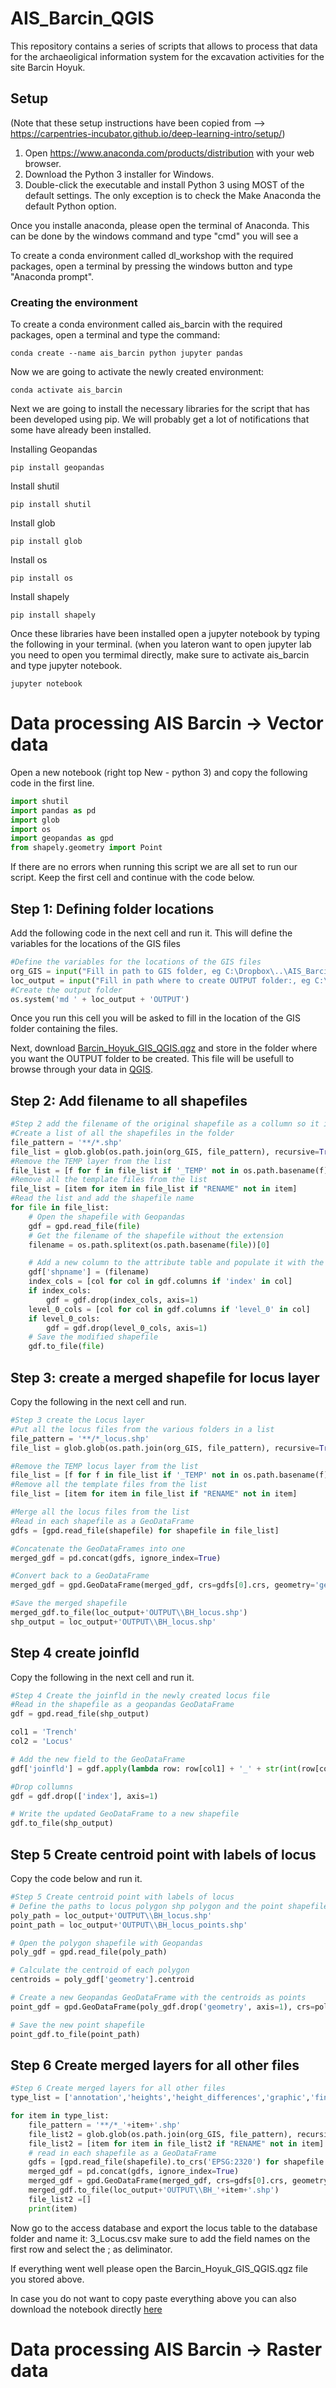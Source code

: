 # AIS_Barcin_QGIS
This repository contains a series of scripts that allows to process that data for the archaeoligical information system for the excavation activities for the site Barcin Hoyuk.

## Setup 
(Note that these setup instructions have been copied from --> https://carpentries-incubator.github.io/deep-learning-intro/setup/)

1. Open https://www.anaconda.com/products/distribution with your web browser.
2. Download the Python 3 installer for Windows.
3. Double-click the executable and install Python 3 using MOST of the default settings. The only exception is to check the Make Anaconda the default Python option.

Once you installe anaconda, please open the terminal of Anaconda. This can be done by the windows command and type "cmd" you will see a

To create a conda environment called dl_workshop with the required packages, open a terminal by pressing the windows button and type "Anaconda prompt".

### Creating the environment

To create a conda environment called ais_barcin with the required packages, open a terminal and type the command:

```
conda create --name ais_barcin python jupyter pandas
```

Now we are going to activate the newly created environment:
```
conda activate ais_barcin
```

Next we are going to install the necessary libraries for the script that has been developed using pip. We will probably get a lot of notifications that some have already been installed. 

Installing Geopandas
```
pip install geopandas
```
Install shutil 

```
pip install shutil 
```
Install glob

```
pip install glob
```
Install os

```
pip install os
```
Install shapely

```
pip install shapely
```

Once these libraries have been installed open a jupyter notebook by typing the following in your terminal. (when you lateron want to open jupyter lab you need to open you termimal directly, make sure to activate ais_barcin and type jupyter notebook. 

```
jupyter notebook
```

# Data processing AIS Barcin -> Vector data

Open a new notebook (right top New - python 3) and copy the following code in the first line. 

```python
import shutil 
import pandas as pd
import glob
import os
import geopandas as gpd
from shapely.geometry import Point
```

If there are no errors when running this script we are all set to run our script. 
Keep the first cell and continue with the code below.

## Step 1:  Defining folder locations

Add the following code in the next cell and run it. This will define the variables for the locations of the GIS files 
```python
#Define the variables for the locations of the GIS files
org_GIS = input("Fill in path to GIS folder, eg C:\Dropbox\..\AIS_Barcin_Hoyuk\AIS\GIS\: ")
loc_output = input("Fill in path where to create OUTPUT folder:, eg C:\Dropbox\..\AIS_Barcin_Hoyuk_DB_GIS\: ")
#Create the output folder
os.system('md ' + loc_output + 'OUTPUT')
```
Once you run this cell you will be asked to fill in the location of the GIS folder containing the files.

Next, download [Barcin_Hoyuk_GIS_QGIS.qgz](https://github.com/SPINLab/AIS_Barcin_QGIS/blob/main/Barcin_Hoyuk_GIS_QGIS.qgz) and store in the folder where you want the OUTPUT folder to be created. This file will be usefull to browse through your data in [QGIS](https://www.qgis.org/en/site/).

## Step 2:  Add filename to all shapefiles
```python
#Step 2 add the filename of the original shapefile as a collumn so it is always clear where an object came from.
#Create a list of all the shapefiles in the folder
file_pattern = '**/*.shp'
file_list = glob.glob(os.path.join(org_GIS, file_pattern), recursive=True)
#Remove the TEMP layer from the list
file_list = [f for f in file_list if '_TEMP' not in os.path.basename(f)]
#Remove all the template files from the list
file_list = [item for item in file_list if "RENAME" not in item]
#Read the list and add the shapefile name
for file in file_list:
    # Open the shapefile with Geopandas
    gdf = gpd.read_file(file)
    # Get the filename of the shapefile without the extension
    filename = os.path.splitext(os.path.basename(file))[0]

    # Add a new column to the attribute table and populate it with the filename
    gdf['shpname'] = (filename)
    index_cols = [col for col in gdf.columns if 'index' in col]
    if index_cols:
        gdf = gdf.drop(index_cols, axis=1)
    level_0_cols = [col for col in gdf.columns if 'level_0' in col]
    if level_0_cols:
        gdf = gdf.drop(level_0_cols, axis=1)
    # Save the modified shapefile
    gdf.to_file(file)
```

## Step 3: create a merged shapefile for locus layer

Copy the following in the next cell and run.

```python
#Step 3 create the Locus layer
#Put all the locus files from the various folders in a list 
file_pattern = '**/*_locus.shp'
file_list = glob.glob(os.path.join(org_GIS, file_pattern), recursive=True)

#Remove the TEMP locus layer from the list
file_list = [f for f in file_list if '_TEMP' not in os.path.basename(f)]
#Remove all the template files from the list
file_list = [item for item in file_list if "RENAME" not in item]

#Merge all the locus files from the list
#Read in each shapefile as a GeoDataFrame
gdfs = [gpd.read_file(shapefile) for shapefile in file_list]

#Concatenate the GeoDataFrames into one
merged_gdf = pd.concat(gdfs, ignore_index=True)

#Convert back to a GeoDataFrame
merged_gdf = gpd.GeoDataFrame(merged_gdf, crs=gdfs[0].crs, geometry='geometry')

#Save the merged shapefile
merged_gdf.to_file(loc_output+'OUTPUT\\BH_locus.shp')
shp_output = loc_output+'OUTPUT\\BH_locus.shp'
```

## Step 4 create joinfld

Copy the following in the next cell and run it.

```python
#Step 4 Create the joinfld in the newly created locus file
#Read in the shapefile as a geopandas GeoDataFrame
gdf = gpd.read_file(shp_output)

col1 = 'Trench'
col2 = 'Locus'

# Add the new field to the GeoDataFrame
gdf['joinfld'] = gdf.apply(lambda row: row[col1] + '_' + str(int(row[col2])), axis=1)

#Drop collumns
gdf = gdf.drop(['index'], axis=1)

# Write the updated GeoDataFrame to a new shapefile
gdf.to_file(shp_output)
```


## Step 5 Create centroid point with labels of locus
Copy the code below and run it. 
```python
#Step 5 Create centroid point with labels of locus
# Define the paths to locus polygon shp polygon and the point shapefile to be created
poly_path = loc_output+'OUTPUT\\BH_locus.shp'
point_path = loc_output+'OUTPUT\\BH_locus_points.shp'

# Open the polygon shapefile with Geopandas
poly_gdf = gpd.read_file(poly_path)

# Calculate the centroid of each polygon
centroids = poly_gdf['geometry'].centroid

# Create a new Geopandas GeoDataFrame with the centroids as points
point_gdf = gpd.GeoDataFrame(poly_gdf.drop('geometry', axis=1), crs=poly_gdf.crs, geometry=centroids)

# Save the new point shapefile
point_gdf.to_file(point_path)
```

## Step 6 Create merged layers for all other files

```python
#Step 6 Create merged layers for all other files
type_list = ['annotation','heights','height_differences','graphic','finds_samples','unclear_limits','underlying_level_lines','underlying_level_lines']

for item in type_list:
    file_pattern = '**/*_'+item+'.shp'
    file_list2 = glob.glob(os.path.join(org_GIS, file_pattern), recursive=True)
    file_list2 = [item for item in file_list2 if "RENAME" not in item]
    # read in each shapefile as a GeoDataFrame    
    gdfs = [gpd.read_file(shapefile).to_crs('EPSG:2320') for shapefile in file_list2]
    merged_gdf = pd.concat(gdfs, ignore_index=True)
    merged_gdf = gpd.GeoDataFrame(merged_gdf, crs=gdfs[0].crs, geometry='geometry')
    merged_gdf.to_file(loc_output+'OUTPUT\\BH_'+item+'.shp')
    file_list2 =[]
    print(item)
```

Now go to the access database and export the locus table to the database folder and name it: 3_Locus.csv make sure to add the field names on the first row and select the ; as deliminator. 

If everything went well please open the Barcin_Hoyuk_GIS_QGIS.qgz file you stored above. 

In case you do not want to copy paste everything above you can also download the notebook directly [here](ais_notebook_03052023.ipynb)

# Data processing AIS Barcin -> Raster data


